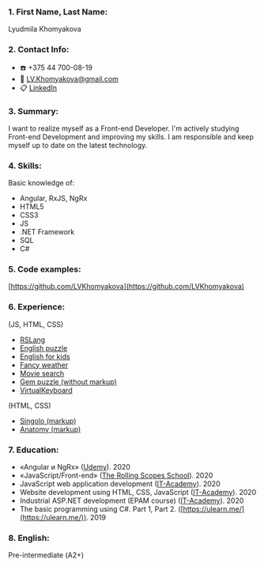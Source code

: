 ### 1. First Name, Last Name:
Lyudmila Khomyakova
### 2. Contact Info:
- :phone: +375 44 700-08-19
- :e-mail: LV.Khomyakova@gmail.com
- :clipboard: [LinkedIn](https://www.linkedin.com/in/%D0%BB%D1%8E%D0%B4%D0%BC%D0%B8%D0%BB%D0%B0-%D1%85%D0%BE%D0%BC%D1%8F%D0%BA%D0%BE%D0%B2%D0%B0-20b6791b0/)

### 3. Summary:
I want to realize myself as a Front-end Developer. 
I'm actively studying Front-end Development and improving my skills.
I am responsible and keep myself up to date on the latest technology.

### 4. Skills:
Basic knowledge of:
* Angular, RxJS, NgRx
* HTML5
* CSS3
* JS
* .NET Framework
* SQL
* C#

### 5. Code examples:
[https://github.com/LVKhomyakova](https://github.com/LVKhomyakova)
  
### 6. Experience:
(JS, HTML, CSS)
* [RSLang](https://rslang-team12-lvkhomyakova.netlify.app/)
* [English puzzle](https://lvkhomyakova-english-puzzle.netlify.app/)
* [English for kids](https://lvkhomyakova-english-for-kids.netlify.app/)
* [Fancy weather](https://lvkhomyakova-fancy-weather.netlify.app/)
* [Movie search](https://lvkhomyakova-movie-search.netlify.app/) 
* [Gem puzzle (without markup)](https://lvkhomyakova.github.io/RSS_gem-puzzle/)
* [VirtualKeyboard](https://lvkhomyakova.github.io/RSS_VirtualKeyboard/dist/)

(HTML, CSS)
* [Singolo (markup)](https://lvkhomyakova.github.io/RSS_singolo/)
* [Anatomy (markup)](https://lvkhomyakova.github.io/index.html) 

### 7. Education:
* «Angular и NgRx» ([Udemy](https://www.udemy.com/course/angular-and-ngrx-writing-real-project-from-scratch/)). 2020
* «JavaScript/Front-end» ([The Rolling Scopes School](https://rs.school/js/)). 2020
* JavaScript web application development ([IT-Academy](https://www.it-academy.by/course/front-end-developer/razrabotka-veb-prilozheniy-na-javascript/)). 2020
* Website development using HTML, CSS, JavaScript ([IT-Academy](https://www.it-academy.by/course/front-end-developer/fd1-razrabotka-veb-saytov-s-ispolzovaniem-html-css-i-javascript/)). 2020
* Industrial ASP.NET development (EPAM course) ([IT-Academy](https://www.it-academy.by/course/asp-net-developer/nd2-razrabotka-prilozheniy-na-asp-net/)). 2020
* The basic  programming  using C#. Part 1, Part 2. ([https://ulearn.me/](https://ulearn.me/)). 2019

### 8. English:
Pre-intermediate (А2+)

